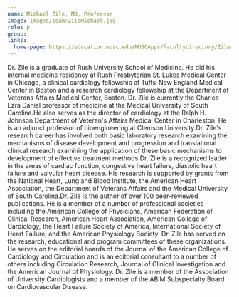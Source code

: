 ```yaml
---
name: Michael Zile, MD, Professor
image: images/team/ZileMichael.jpg
role: p
group: 
links:
  home-page: https://education.musc.edu/MUSCApps/facultydirectory/Zile-Michael 
---
```


Dr. Zile is a graduate of Rush University School of Medicine. He did his internal medicine residency at Rush Presbyterian St. Lukes Medical Center in Chicago, a clinical cardiology fellowship at Tufts-New England Medical Center in Boston and a research cardiology fellowship at the Department of Veterans Affairs Medical Center, Boston. Dr. Zile is currently the Charles Ezra Daniel professor of medicine at the Medical University of South Carolina.He also serves as the director of cardiology at the Ralph H. Johnson Department of Veteran's Affairs Medical Center in Charleston. He is an adjunct professor of bioengineering at Clemson University.Dr. Zile's research career has involved both basic laboratory research examining the mechanisms of disease development and progression and translational clinical research examining the application of these basic mechanisms to development of effective treatment methods.Dr. Zile is a recognized leader in the areas of cardiac function, congestive heart failure, diastolic heart failure and valvular heart disease. His research is supported by grants from the National Heart, Lung and Blood Institute, the American Heart Association, the Department of Veterans Affairs and the Medical University of South Carolina.Dr. Zile is the author of over 100 peer-reviewed publications. He is a member of a number of professional societies including the American College of Physicians, American Federation of Clinical Research, American Heart Association, American College of Cardiology, the Heart Failure Society of America, International Society of Heart Failure, and the American Physiology Society. Dr. Zile has served on the research, educational and program committees of these organizations. He serves on the editorial boards of the Journal of the American College of Cardiology and Circulation and is an editorial consultant to a number of others including Circulation Research, Journal of Clinical Investigation and the American Journal of Physiology. Dr. Zile is a member of the Association of University Cardiologists and a member of the ABIM Subspecialty Board on Cardiovascular Disease.
